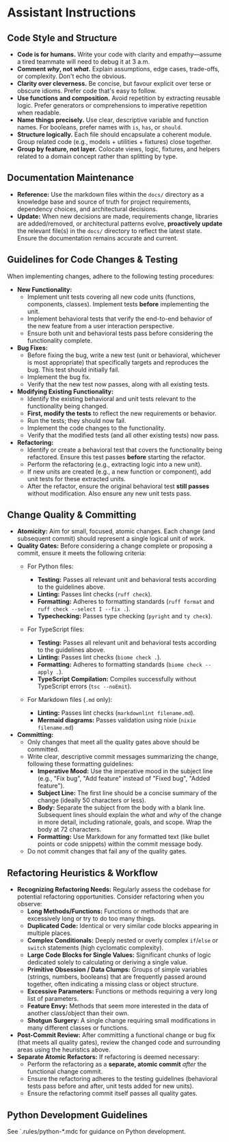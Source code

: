 # Assistant Instructions

## Code Style and Structure

- **Code is for humans.** Write your code with clarity and empathy—assume a
  tired teammate will need to debug it at 3 a.m.
- **Comment *why*, not *what*.** Explain assumptions, edge cases, trade-offs, or
  complexity. Don't echo the obvious.
- **Clarity over cleverness.** Be concise, but favour explicit over terse or
  obscure idioms. Prefer code that's easy to follow.
- **Use functions and composition.** Avoid repetition by extracting reusable
  logic. Prefer generators or comprehensions to imperative repetition when
  readable.
- **Name things precisely.** Use clear, descriptive variable and function names.
  For booleans, prefer names with `is`, `has`, or `should`.
- **Structure logically.** Each file should encapsulate a coherent module. Group
  related code (e.g., models + utilities + fixtures) close together.
- **Group by feature, not layer.** Colocate views, logic, fixtures, and helpers
  related to a domain concept rather than splitting by type.

## Documentation Maintenance

- **Reference:** Use the markdown files within the `docs/` directory as a
  knowledge base and source of truth for project requirements, dependency
  choices, and architectural decisions.
- **Update:** When new decisions are made, requirements change, libraries are
  added/removed, or architectural patterns evolve, **proactively update** the
  relevant file(s) in the `docs/` directory to reflect the latest state. Ensure
  the documentation remains accurate and current.

## Guidelines for Code Changes & Testing

When implementing changes, adhere to the following testing procedures:

- **New Functionality:**
  - Implement unit tests covering all new code units (functions, components,
    classes). Implement tests **before** implementing the unit.
  - Implement behavioral tests that verify the end-to-end behavior of the new
    feature from a user interaction perspective.
  - Ensure both unit and behavioral tests pass before considering the
    functionality complete.
- **Bug Fixes:**
  - Before fixing the bug, write a new test (unit or behavioral, whichever is
    most appropriate) that specifically targets and reproduces the bug. This
    test should initially fail.
  - Implement the bug fix.
  - Verify that the new test now passes, along with all existing tests.
- **Modifying Existing Functionality:**
  - Identify the existing behavioral and unit tests relevant to the
    functionality being changed.
  - **First, modify the tests** to reflect the new requirements or behavior.
  - Run the tests; they should now fail.
  - Implement the code changes to the functionality.
  - Verify that the modified tests (and all other existing tests) now pass.
- **Refactoring:**
  - Identify or create a behavioral test that covers the functionality being
    refactored. Ensure this test passes **before** starting the refactor.
  - Perform the refactoring (e.g., extracting logic into a new unit).
  - If new units are created (e.g., a new function or component), add unit tests
    for these extracted units.
  - After the refactor, ensure the original behavioral test **still passes**
    without modification. Also ensure any new unit tests pass.

## Change Quality & Committing

- **Atomicity:** Aim for small, focused, atomic changes. Each change (and
  subsequent commit) should represent a single logical unit of work.
- **Quality Gates:** Before considering a change complete or proposing a commit,
  ensure it meets the following criteria:
  - For Python files:

    - **Testing:** Passes all relevant unit and behavioral tests according to
      the guidelines above.
    - **Linting:** Passes lint checks (`ruff check`).
    - **Formatting:** Adheres to formatting standards (`ruff format` and
      `ruff check --select I --fix .`).
    - **Typechecking:** Passes type checking (`pyright` and `ty check`).

  - For TypeScript files:

    - **Testing:** Passes all relevant unit and behavioral tests according to
      the guidelines above.
    - **Linting:** Passes lint checks (`biome check .`).
    - **Formatting:** Adheres to formatting standards (`biome check --apply .`).
    - **TypeScript Compilation:** Compiles successfully without TypeScript
      errors (`tsc --noEmit`).

  - For Markdown files (`.md` only):

    - **Linting:** Passes lint checks (`markdownlint filename.md`).
    - **Mermaid diagrams:** Passes validation using nixie (`nixie filename.md`)
- **Committing:**
  - Only changes that meet all the quality gates above should be committed.
  - Write clear, descriptive commit messages summarizing the change, following
    these formatting guidelines:
    - **Imperative Mood:** Use the imperative mood in the subject line (e.g.,
      "Fix bug", "Add feature" instead of "Fixed bug", "Added feature").
    - **Subject Line:** The first line should be a concise summary of the change
      (ideally 50 characters or less).
    - **Body:** Separate the subject from the body with a blank line. Subsequent
      lines should explain the *what* and *why* of the change in more detail,
      including rationale, goals, and scope. Wrap the body at 72 characters.
    - **Formatting:** Use Markdown for any formatted text (like bullet points or
      code snippets) within the commit message body.
  - Do not commit changes that fail any of the quality gates.

## Refactoring Heuristics & Workflow

- **Recognizing Refactoring Needs:** Regularly assess the codebase for potential
  refactoring opportunities. Consider refactoring when you observe:
  - **Long Methods/Functions:** Functions or methods that are excessively long
    or try to do too many things.
  - **Duplicated Code:** Identical or very similar code blocks appearing in
    multiple places.
  - **Complex Conditionals:** Deeply nested or overly complex `if`/`else` or
    `switch` statements (high cyclomatic complexity).
  - **Large Code Blocks for Single Values:** Significant chunks of logic
    dedicated solely to calculating or deriving a single value.
  - **Primitive Obsession / Data Clumps:** Groups of simple variables (strings,
    numbers, booleans) that are frequently passed around together, often
    indicating a missing class or object structure.
  - **Excessive Parameters:** Functions or methods requiring a very long list of
    parameters.
  - **Feature Envy:** Methods that seem more interested in the data of another
    class/object than their own.
  - **Shotgun Surgery:** A single change requiring small modifications in many
    different classes or functions.
- **Post-Commit Review:** After committing a functional change or bug fix (that
  meets all quality gates), review the changed code and surrounding areas using
  the heuristics above.
- **Separate Atomic Refactors:** If refactoring is deemed necessary:
  - Perform the refactoring as a **separate, atomic commit** *after* the
    functional change commit.
  - Ensure the refactoring adheres to the testing guidelines (behavioral tests
    pass before and after, unit tests added for new units).
  - Ensure the refactoring commit itself passes all quality gates.

## Python Development Guidelines

See \`.rules/python-\*.mdc for guidance on Python development.
